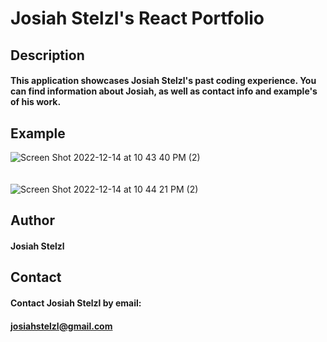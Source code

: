 # Josiah Stelzl's React Portfolio

## Description
#### This application showcases Josiah Stelzl's past coding experience. You can find information about Josiah, as well as contact info and example's of his work.

## Example
![Screen Shot 2022-12-14 at 10 43 40 PM (2)](https://user-images.githubusercontent.com/107056238/207767535-3cc570fc-78d5-4959-a009-91cc7be93f50.png)
<br/>
<br/>
<br/>
![Screen Shot 2022-12-14 at 10 44 21 PM (2)](https://user-images.githubusercontent.com/107056238/207767585-9c2ca74c-9cbb-4f41-ad5f-a3121fd6b282.png)

## Author
#### Josiah Stelzl

## Contact
#### Contact Josiah Stelzl by email:
#### josiahstelzl@gmail.com
